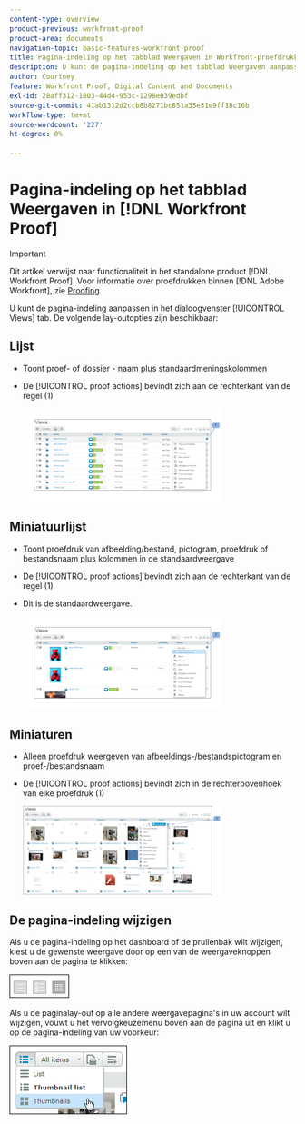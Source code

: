```yaml
---
content-type: overview
product-previous: workfront-proof
product-area: documents
navigation-topic: basic-features-workfront-proof
title: Pagina-indeling op het tabblad Weergaven in Workfront-proefdrukken
description: U kunt de pagina-indeling op het tabblad Weergaven aanpassen. De volgende lay-outopties zijn beschikbaar - BEWERK ME.
author: Courtney
feature: Workfront Proof, Digital Content and Documents
exl-id: 28aff312-1803-44d4-953c-1298e039edbf
source-git-commit: 41ab1312d2ccb8b8271bc851a35e31e9ff18c16b
workflow-type: tm+mt
source-wordcount: '227'
ht-degree: 0%

---
```


# Pagina-indeling op het tabblad Weergaven in [!DNL Workfront Proof]

>[!IMPORTANT]
>
>Dit artikel verwijst naar functionaliteit in het standalone product [!DNL Workfront Proof]. Voor informatie over proefdrukken binnen [!DNL Adobe Workfront], zie [Proofing](../../../review-and-approve-work/proofing/proofing.md).

U kunt de pagina-indeling aanpassen in het dialoogvenster [!UICONTROL Views] tab. De volgende lay-outopties zijn beschikbaar:

## Lijst

* Toont proef- of dossier - naam plus standaardmeningskolommen
* De [!UICONTROL proof actions] bevindt zich aan de rechterkant van de regel (1)

   ![Pagina_weergaven_-_lijst_weergave.png](assets/page-views---list-view-350x164.png)

## Miniatuurlijst

* Toont proefdruk van afbeelding/bestand, pictogram, proefdruk of bestandsnaam plus kolommen in de standaardweergave
* De [!UICONTROL proof actions] bevindt zich aan de rechterkant van de regel (1)
* Dit is de standaardweergave.

   ![Pagina_weergaven_-_miniaturen_lijst_weergave.png](assets/page-views---thumbnails-list-view-350x164.png)

## Miniaturen

* Alleen proefdruk weergeven van afbeeldings-/bestandspictogram en proef-/bestandsnaam
* De [!UICONTROL proof actions] bevindt zich in de rechterbovenhoek van elke proefdruk (1)

   ![Pagina_weergaven_-_miniaturen_weergave.png](assets/page-views---thumbnails-view-350x156.png)

## De pagina-indeling wijzigen

Als u de pagina-indeling op het dashboard of de prullenbak wilt wijzigen, kiest u de gewenste weergave door op een van de weergaveknoppen boven aan de pagina te klikken:

![Page_views_old_menu.png](assets/page-views-old-menu.png)

Als u de paginalay-out op alle andere weergavepagina&#39;s in uw account wilt wijzigen, vouwt u het vervolgkeuzemenu boven aan de pagina uit en klikt u op de pagina-indeling van uw voorkeur:

![Pagina_weergaven_nieuw_menu.png](assets/page-views-new-menu.png)
